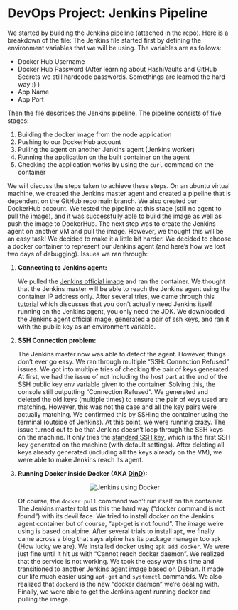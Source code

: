 # DevOps Project: Jenkins Pipeline

We started by building the Jenkins pipeline (attached in the repo). Here is a breakdown of the file:
The Jenkins file started first by defining the environment variables that we will be using. The variables are as follows:
- Docker Hub Username
- Docker Hub Password (After learning about HashiVaults and GitHub Secrets we still hardcode passwords. Somethings are learned the hard way :) )
- App Name
- App Port

Then the file describes the Jenkins pipeline. The pipeline consists of five stages:
1. Building the docker image from the node application
2. Pushing to our DockerHub account
3. Pulling the agent on another Jenkins agent (Jenkins worker)
4. Running the application on the built container on the agent
5. Checking the application works by using the `curl` command on the container

We will discuss the steps taken to achieve these steps. On an ubuntu virtual machine, we created the Jenkins master agent and created a pipeline that is dependent on the GitHub repo main branch. We also created our DockerHub account. We tested the pipeline at this stage (still no agent to pull the image), and it was successfully able to build the image as well as push the image to DockerHub. The next step was to create the Jenkins agent on another VM and pull the image. However, we thought this will be an easy task! We decided to make it a little bit harder. We decided to choose a docker container to represent our Jenkins agent (and here’s how we lost two days of debugging). Issues we ran through:

1. **Connecting to Jenkins agent:**

    We pulled the [Jenkins official image](https://hub.docker.com/r/jenkins/jenkins) and ran the container. We thought that the Jenkins master will be able to reach the Jenkins agent using the container IP address only. After several tries, we came through this [tutorial](https://www.jenkins.io/doc/book/using/using-agents/) which discusses that you don’t actually need Jenkins itself running on the Jenkins agent, you only need the JDK. We downloaded the [Jenkins agent](https://hub.docker.com/r/jenkins/ssh-agent) official image, generated a pair of ssh keys, and ran it with the public key as an environment variable.

2. **SSH Connection problem:**

    The Jenkins master now was able to detect the agent. However, things don’t ever go easy. We ran through multiple “SSH: Connection Refused” issues. We got into multiple tries of checking the pair of keys generated. At first, we had the issue of not including the host part at the end of the SSH public key env variable given to the container. Solving this, the console still outputting “Connection Refused”. We generated and deleted the old keys (multiple times) to ensure the pair of keys used are matching. However, this was not the case and all the key pairs were actually matching. We confirmed this by SSHing the container using the terminal (outside of Jenkins). At this point, we were running crazy. The issue turned out to be that Jenkins doesn’t loop through the SSH keys on the machine. It only tries the [standard SSH key](https://askubuntu.com/questions/4830/easiest-way-to-copy-ssh-keys-to-another-machine), which is the first SSH key generated on the machine (with default settings). After deleting all keys already generated (including all the keys already on the VM), we were able to make Jenkins reach its agent.

3. **Running Docker inside Docker (AKA [DinD](https://hub.docker.com/_/docker)):**


    <p align="center">
      <img src="https://encrypted-tbn0.gstatic.com/images?q=tbn:ANd9GcQPuyfU5OTBD2mIefOd0TxKu5SB9fLhodMgwg&s" alt="Jenkins using Docker"/>
    </p>

   
    Of course, the `docker pull` command won’t run itself on the container. The Jenkins master told us this the hard way (“docker command is not found”) with its devil face. We tried to install docker on the Jenkins agent container but of course, “apt-get is not found”. The image we’re using is based on alpine. After several trials to install `apt`, we finally came across a blog that says alpine has its package manager too `apk` (How lucky we are). We installed docker using `apk add docker`. We were just fine until it hit us with “Cannot reach docker daemon”. We realized that the service is not working. We took the easy way this time and transitioned to another [Jenkins agent image based on Debian](https://hub.docker.com/layers/jenkins/ssh-agent/latest-debian-jdk17/images/sha256-95b2fe5b6a42c924823fc45850c6c1babb38d4db3b4f6c5736b92665d980e256?context=explore). It made our life much easier using `apt-get` and `systemctl` commands. We also realized that `dockerd` is the new “docker daemon” we’re dealing with. Finally, we were able to get the Jenkins agent running docker and pulling the image.
